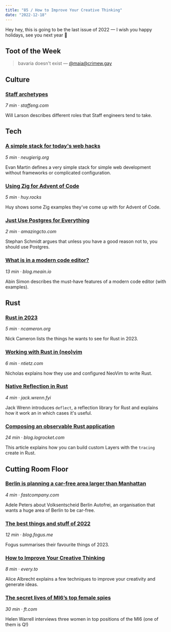 ```yaml
---
title: "85 / How to Improve Your Creative Thinking"
date: "2022-12-18"
---
```


Hey hey, this is going to be the last issue of 2022 — I wish you happy holidays,
see you next year 🎇

## Toot of the Week

> bavaria doesn't exist
> — [@maia@crimew.gay](https://crimew.gay/notice/AQh6qmpR7Jo7zo3urY)

## Culture

### [Staff archetypes](https://click.arne.me?issue=85&url=https://staffeng.com/guides/staff-archetypes)

_7 min · staffeng.com_

Will Larson describes different roles that Staff engineers tend to take.

## Tech

### [A simple stack for today's web hacks](https://click.arne.me?issue=85&url=https://neugierig.org/software/blog/2022/12/simple-web-hacks.html)

_5 min · neugierig.org_

Evan Martin defines a very simple stack for simple web development without frameworks or complicated configuration.

### [Using Zig for Advent of Code](https://click.arne.me?issue=85&url=https://www.huy.rocks/everyday/12-11-2022-zig-using-zig-for-advent-of-code)

_5 min · huy.rocks_

Huy shows some Zig examples they've come up with for Advent of Code.

### [Just Use Postgres for Everything](https://click.arne.me?issue=85&url=https://www.amazingcto.com/postgres-for-everything/)

_2 min · amazingcto.com_

Stephan Schmidt argues that unless you have a good reason not to, you should use Postgres.

### [What is in a modern code editor?](https://click.arne.me?issue=85&url=https://blog.meain.io/2022/modern-text-editor/)

_13 min · blog.meain.io_

Abin Simon describes the must-have features of a modern code editor (with examples).

## Rust

### [Rust in 2023](https://click.arne.me?issue=85&url=https://www.ncameron.org/blog/rust-in-2023/)

_5 min · ncameron.org_

Nick Cameron lists the things he wants to see for Rust in 2023.

### [Working with Rust in (neo)vim](https://click.arne.me?issue=85&url=https://ntietz.com/blog/rust-vim-workflow-2022/)

_6 min · ntietz.com_

Nicholas explains how they use and configured NeoVim to write Rust.

### [Native Reflection in Rust](https://click.arne.me?issue=85&url=https://jack.wrenn.fyi/blog/deflect/)

_4 min · jack.wrenn.fyi_

Jack Wrenn introduces `deflect`, a reflection library for Rust and explains how it work an in which cases it's useful.

### [Composing an observable Rust application](https://click.arne.me?issue=85&url=https://blog.logrocket.com/composing-underpinnings-observable-rust-application/)

_24 min · blog.logrocket.com_

This article explains how you can build custom Layers with the `tracing` create in Rust.

## Cutting Room Floor

### [Berlin is planning a car-free area larger than Manhattan](https://click.arne.me?issue=85&url=https://www.fastcompany.com/90711961/berlin-is-planning-a-car-free-area-larger-than-manhattan)

_4 min · fastcompany.com_

Adele Peters about Volksentscheid Berlin Autofrei, an organisation that wants a huge area of Berlin to be car-free.

### [The best things and stuff of 2022](https://click.arne.me?issue=85&url=http://blog.fogus.me/2022/12/13/the-best-things-and-stuff-of-2022/)

_12 min · blog.fogus.me_

Fogus summarises their favourite things of 2023.

### [How to Improve Your Creative Thinking](https://click.arne.me?issue=85&url=https://every.to/superorganizers/understanding-the-science-of-creativity)

_8 min · every.to_

Alice Albrecht explains a few techniques to improve your creativity and generate ideas.

### [The secret lives of MI6’s top female spies](https://click.arne.me?issue=85&url=https://www.ft.com/content/741772c0-ee76-4d3d-bfcd-4fabc1fb405d)

_30 min · ft.com_

Helen Warrell interviews three women in top positions of the MI6 (one of them is Q!)
